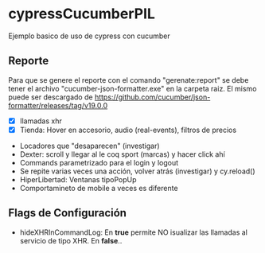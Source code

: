 # cypressCucumberPIL

Ejemplo basico de uso de cypress con cucumber

## Reporte

Para que se genere el reporte con el comando "gerenate:report" se debe tener el archivo "cucumber-json-formatter.exe" en la carpeta raiz.
El mismo puede ser descargado de https://github.com/cucumber/json-formatter/releases/tag/v19.0.0

- [x] llamadas xhr
- [x] Tienda: Hover en accesorio, audio (real-events), filtros de precios
- Locadores que "desaparecen" (investigar)
- Dexter: scroll y llegar al le coq sport (marcas) y hacer click ahí
- Commands parametrizado para el login y logout
- Se repite varias veces una acción, volver atrás (investigar) y cy.reload()
- HiperLibertad: Ventanas tipoPopUp
- Comportamineto de mobile a veces es diferente

## Flags de Configuración

- hideXHRInCommandLog: En **true** permite NO isualizar las llamadas al servicio de tipo XHR. En **false**..
